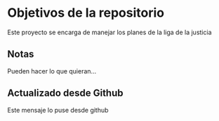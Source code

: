 # Objetivos de la repositorio

Este proyecto se encarga de manejar los planes de la liga de la justicia


## Notas
Pueden hacer lo que quieran...


## Actualizado desde Github
Este mensaje lo puse desde github
